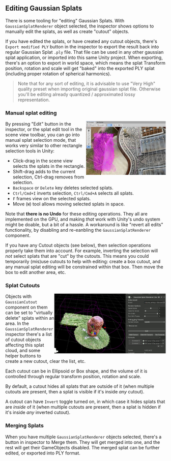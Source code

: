 ## Editing Gaussian Splats

There is some tooling for "editing" Gaussian Splats. With `GaussianSplatRenderer` object selected,
the inspector shows options to manually edit the splats, as well as create "cutout" objects.

If you have edited the splats, or have created any cutout objects, there's `Export modified PLY`
button in the inspector to export the result back into regular Gaussian Splat `.ply` file. That file
can be used in any other gaussian splat application, or imported into this same Unity project.
When exporting, there's an option to export in world space, which means the splat Transform
position, rotation and scale will get "baked" into the exported PLY splat (including proper
rotation of spherical harmonics).

> Note that for any sort of editing, it is advisable to use "Very High" quality preset when importing
> original gaussian splat file. Otherwise you'll be editing already quantized / approximated
> lossy representation.

### Manual splat editing

<img align="right" src="Images/shotEdit.jpg" width="250px">

By pressing "Edit" button in the inspector, or the splat edit tool in the scene view toolbar,
you can go into manual splat selection mode, that works very similar to other rectangle selection
tools in Unity:
- Click-drag in the scene view selects the splats in the rectangle.
- Shift-drag adds to the current selection, Ctrl-drag removes from selection.
- `Backspace` or `Delete` key deletes selected splats.
- `Ctrl/Cmd+I` inverts selection, `Ctrl/Cmd+A` selects all splats.
- `F` frames view on the selected splats.
- Move (`W`) tool allows moving selected splats in space.

Note that **there is no Undo** for these editing operations. They all are implemented on the GPU, and
making *that* work with Unity's undo system might be doable, but a bit of a hassle. A workaround
is like "revert all edits" functionality, by disabling and re-eanbling the `GaussianSplatRenderer`
component.

If you have any Cutout objects (see below), then selection operations properly take them into account.
For example, inverting the selection will *not* select splats that are "cut" by the cutouts.
This means you could temporarily (mis)use cutouts to help with editing: create a box cutout, and
any manual splat editing will be constrained within that box. Then move the box to edit another area,
etc.

### Splat Cutouts

<img align="right" src="Images/shotCutouts.png" width="350px">

Objects with `GaussianCutout` component on them can be set to "virtually delete" splats within
an area. In the `GaussianSplatRenderer` inspector there's a list of cutout objects affecting
this splat cloud, and some helper buttons to create a new cutout, clear the list, etc.

Each cutout can be in Ellipsoid or Box shape, and the volume of it is controlled
through regular transform position, rotation and scale.

By default, a cutout hides all splats that are outside of it (when multiple cutouts are present,
then a splat is visible if it's inside *any* cutout).

A cutout can have `Invert` toggle turned on, in which case it hides splats that are *inside* of it
(when multiple cutouts are present, then a splat is hidden if it's inside *any* inverted cutout).

### Merging Splats

When you have multiple `GaussianSplatRenderer` objects selected, there's a button in inspector
to Merge them. They will get merged into one, and the rest will get their GameObjects disabled.
The merged splat can be further edited, or exported into PLY format.
